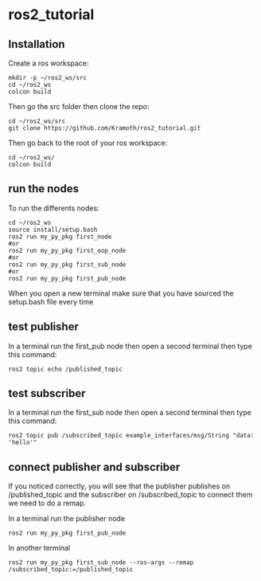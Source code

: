 # ros2_tutorial

## Installation

Create a ros workspace:

```
mkdir -p ~/ros2_ws/src
cd ~/ros2_ws
colcon build
```
Then go the src folder then clone the repo:

```
cd ~/ros2_ws/src
git clone https://github.com/Kramoth/ros2_tutorial.git
```

Then go back to the root of your ros workspace:

```
cd ~/ros2_ws/
colcon build
```

## run the nodes

To run the differents nodes:

```
cd ~/ros2_ws
source install/setup.bash
ros2 run my_py_pkg first_node 
#or 
ros2 run my_py_pkg first_oop_node 
#or 
ros2 run my_py_pkg first_sub_node 
#or 
ros2 run my_py_pkg first_pub_node 
```
When you open a new terminal make sure that you have sourced the setup.bash file every time
## test publisher

In a terminal run the first_pub node then open a second terminal then type this command:

```
ros2 topic echo /published_topic
```

## test subscriber


In a terminal run the first_sub node then open a second terminal then type this command:

```
ros2 topic pub /subscribed_topic example_interfaces/msg/String "data: 'hello'"
```

## connect publisher and subscriber

If you noticed correctly, you will see that the publisher publishes on /published_topic and the subscriber on /subscribed_topic to connect them we need to do a remap.

In a terminal run the publisher node
```
ros2 run my_py_pkg first_pub_node
```
In another terminal 
```
ros2 run my_py_pkg first_sub_node --ros-args --remap /subscribed_topic:=/published_topic
``` 

